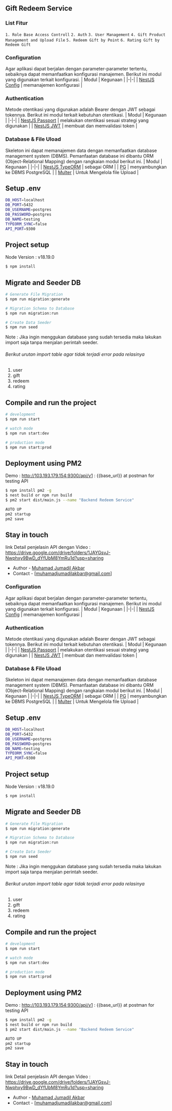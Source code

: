 
## Gift Redeem Service
### List Fitur
`1. Role Base Access Controll`
`2. Auth`
`3. User Management`
`4. Gift Product Management and Upload File`
`5. Redeem Gift by Point`
`6. Rating Gift by Redeem Gift`
### Configuration
Agar aplikasi dapat berjalan dengan parameter-parameter tertentu, sebaiknya dapat memanfaatkan
konfigurasi manajemen. Berikut ini modul yang digunakan terkait konfigurasi.
| Modul | Kegunaan |
|-|-|
| [NestJS Config](https://npmjs.com/package/@nestjs/config) | memanajemen konfigurasi |

### Authentication
Metode otentikasi yang digunakan adalah Bearer dengan JWT sebagai tokennya.
Berikut ini modul terkait kebutuhan otentikasi.
| Modul | Kegunaan |
|-|-|
| [NestJS Passport](https://www.npmjs.com/package/@nestjs/passport) | melakukan otentikasi sesuai strategi yang digunakan |
| [NestJS JWT](https://www.npmjs.com/package/@nestjs/jwt) | membuat dan memvalidasi token | 

### Database  & File Uload
Skeleton ini dapat memanajemen data dengan memanfaatkan database management system (DBMS).
Pemanfaatan database ini dibantu ORM (Object-Relational Mapping) dengan rangkaian modul
berikut ini.
| Modul | Kegunaan |
|-|-|
| [NestJS TypeORM](https://www.npmjs.com/package/@nestjs/typeorm) | sebagai ORM |
| [PG](https://www.npmjs.com/package/pg) | menyambungkan ke DBMS PostgreSQL |
| [Multer](https://www.npmjs.com/package/multer) | Untuk Mengelola file Upload |
## Setup .env
```bash
DB_HOST=localhost
DB_PORT=5432
DB_USERNAME=postgres
DB_PASSWORD=postgres
DB_NAME=testing
TYPEORM_SYNC=false
API_PORT=9300
```
## Project setup
Node Version : v18.19.0
```bash
$ npm install
```

## Migrate and Seeder DB

```bash
# Generate File Migration
$ npm run migration:generate

# Migration Schema to Database
$ npm run migration:run

# Create Data Seeder
$ npm run seed
```
Note : Jika ingin menggukan database yang sudah tersedia maka lakukan import saja tanpa menjalan perintah seeder.
###### Berikut urutan import table agar tidak terjadi error pada relasinya
1. user
2. gift
3. redeem
4. rating 

## Compile and run the project

```bash
# development
$ npm run start

# watch mode
$ npm run start:dev

# production mode
$ npm run start:prod
```

## Deployment using PM2
Demo : http://103.193.179.154:9300/api/v1 : {{base_url}} at postman for testing API
```bash
$ npm install pm2 -g
$ nest build or npm run build
$ pm2 start dist/main.js --name "Backend Redeem Service"

AUTO UP
pm2 startup
pm2 save
```

## Stay in touch
link Detail penjelasin API dengan Video : https://drive.google.com/drive/folders/1JAYGsvJ-Nwphxy9BwD_dYfUbM8YmRu1d?usp=sharing
- Author - [Muhamad Jumadil Akbar](https://bit.ly/mja-portofolio2024)
- Contact - [muhamadjumadilakbar@gmail.com]

### Configuration
Agar aplikasi dapat berjalan dengan parameter-parameter tertentu, sebaiknya dapat memanfaatkan
konfigurasi manajemen. Berikut ini modul yang digunakan terkait konfigurasi.
| Modul | Kegunaan |
|-|-|
| [NestJS Config](https://npmjs.com/package/@nestjs/config) | memanajemen konfigurasi |

### Authentication
Metode otentikasi yang digunakan adalah Bearer dengan JWT sebagai tokennya.
Berikut ini modul terkait kebutuhan otentikasi.
| Modul | Kegunaan |
|-|-|
| [NestJS Passport](https://www.npmjs.com/package/@nestjs/passport) | melakukan otentikasi sesuai strategi yang digunakan |
| [NestJS JWT](https://www.npmjs.com/package/@nestjs/jwt) | membuat dan memvalidasi token | 

### Database  & File Uload
Skeleton ini dapat memanajemen data dengan memanfaatkan database management system (DBMS).
Pemanfaatan database ini dibantu ORM (Object-Relational Mapping) dengan rangkaian modul
berikut ini.
| Modul | Kegunaan |
|-|-|
| [NestJS TypeORM](https://www.npmjs.com/package/@nestjs/typeorm) | sebagai ORM |
| [PG](https://www.npmjs.com/package/pg) | menyambungkan ke DBMS PostgreSQL |
| [Multer](https://www.npmjs.com/package/multer) | Untuk Mengelola file Upload |
## Setup .env
```bash
DB_HOST=localhost
DB_PORT=5432
DB_USERNAME=postgres
DB_PASSWORD=postgres
DB_NAME=testing
TYPEORM_SYNC=false
API_PORT=9300
```
## Project setup
Node Version : v18.19.0
```bash
$ npm install
```

## Migrate and Seeder DB

```bash
# Generate File Migration
$ npm run migration:generate

# Migration Schema to Database
$ npm run migration:run

# Create Data Seeder
$ npm run seed
```
Note : Jika ingin menggukan database yang sudah tersedia maka lakukan import saja tanpa menjalan perintah seeder.
###### Berikut urutan import table agar tidak terjadi error pada relasinya
1. user
2. gift
3. redeem
4. rating 

## Compile and run the project

```bash
# development
$ npm run start

# watch mode
$ npm run start:dev

# production mode
$ npm run start:prod
```

## Deployment using PM2
Demo : http://103.193.179.154:9300/api/v1 : {{base_url}} at postman for testing API
```bash
$ npm install pm2 -g
$ nest build or npm run build
$ pm2 start dist/main.js --name "Backend Redeem Service"

AUTO UP
pm2 startup
pm2 save
```

## Stay in touch
link Detail penjelasin API dengan Video : https://drive.google.com/drive/folders/1JAYGsvJ-Nwphxy9BwD_dYfUbM8YmRu1d?usp=sharing
- Author - [Muhamad Jumadil Akbar](https://bit.ly/mja-portofolio2024)
- Contact - [muhamadjumadilakbar@gmail.com]

